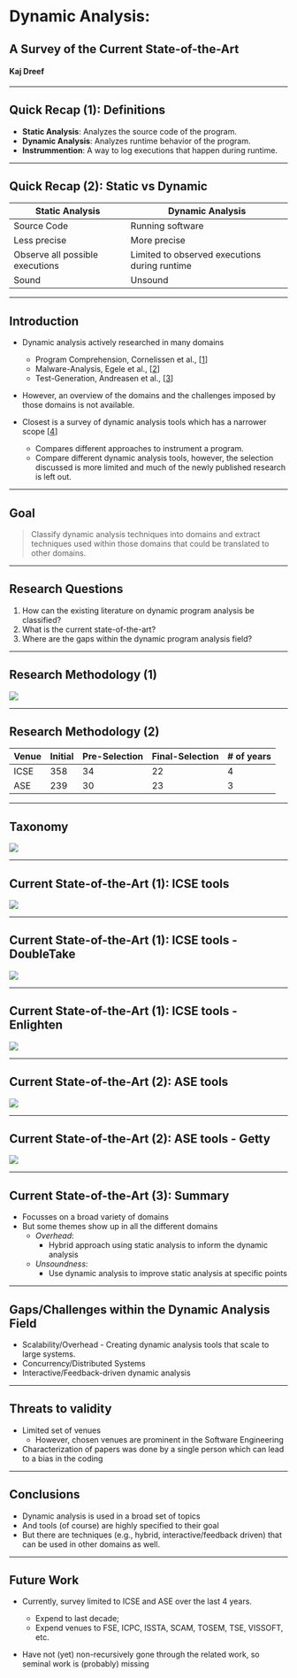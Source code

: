 # Dynamic Analysis: 
## A Survey of the Current State-of-the-Art
#### Kaj Dreef

----

## Quick Recap (1): Definitions

+ **Static Analysis**: Analyzes the source code of the program.
+ **Dynamic Analysis**: Analyzes runtime behavior of the program.
+ **Instrummention**: A way to log executions that happen during runtime.

----

## Quick Recap (2): Static vs Dynamic

| **Static Analysis**             | **Dynamic Analysis**                          |
|---------------------------------|-----------------------------------------------|
| Source Code                     | Running software                              |
| Less precise                    | More precise                                  |
| Observe all possible executions | Limited to observed executions during runtime |
| Sound                           | Unsound                                       |

----

## Introduction

+ Dynamic analysis actively researched in many domains
    + Program Comprehension, Cornelissen et al., [[1](https://www.researchgate.net/profile/Leon_Moonen/publication/224401954_A_Systematic_Survey_of_Program_Comprehension_through_Dynamic_Analysis/links/0912f50a365289ecd7000000.pdf)]
    + Malware-Analysis, Egele et al., [[2](https://sites.cs.ucsb.edu/~chris/research/doc/acmsurvey12_dynamic.pdf)]
    + Test-Generation, Andreasen et al., [[3](http://mp.binaervarianz.de/js_survey_2017.pdf)]

+ However, an overview of the domains and the challenges imposed by those domains is not available.

+ Closest is a survey of dynamic analysis tools which has a narrower scope [[4](https://link.springer.com/chapter/10.1007%2F978-3-319-11933-5_13)]
    + Compares different approaches to instrument a program.
    + Compare different dynamic analysis tools, however, the selection discussed is more limited and much of the newly published research is left out.


----

## Goal

> Classify dynamic analysis techniques into domains and extract techniques used within those domains that could be translated to other domains.

----

## Research Questions

1. How can the existing literature on dynamic program analysis be classified?
2. What is the current state-of-the-art?
3. Where are the gaps within the dynamic program analysis field?


----

## Research Methodology (1)

![](./img/survey_process.png)

----

## Research Methodology (2)

| **Venue** | **Initial** | **Pre-Selection**   | **Final-Selection** | **# of years** |
|-----------|-------------|---------------------|---------------------|----------------|
| ICSE      | 358         |  34                 | 22                  | 4              |
| ASE       | 239         |  30                 | 23                  | 3              |

----

## Taxonomy

![](./img/taxonomy.png)

----

## Current State-of-the-Art (1): ICSE tools

![](./img/tools-icse.png)

----

## Current State-of-the-Art (1): ICSE tools - DoubleTake

![](./img/tools-icse-doubletake.png)

----

## Current State-of-the-Art (1): ICSE tools - Enlighten

![](./img/tools-icse-enlighten.png)

----

## Current State-of-the-Art (2): ASE tools

![](./img/tools-ase.png)<!-- .element height="70%" width="70%" -->

----

## Current State-of-the-Art (2): ASE tools - Getty

![](./img/tools-ase-getty.png)<!-- .element height="70%" width="70%" -->

----

## Current State-of-the-Art (3): Summary

+ Focusses on a broad variety of domains
+ But some themes show up in all the different domains
    + *Overhead*: 
        + Hybrid approach using static analysis to inform the dynamic analysis
    + *Unsoundness*:
        + Use dynamic analysis to improve static analysis at specific points

----

## Gaps/Challenges within the Dynamic Analysis Field

+ Scalability/Overhead - Creating dynamic analysis tools that scale to large systems.
+ Concurrency/Distributed Systems
+ Interactive/Feedback-driven dynamic analysis

----

## Threats to validity

+ Limited set of venues
    + However, chosen venues are prominent in the Software Engineering
+ Characterization of papers was done by a single person which can lead to a bias in the coding


----

## Conclusions

+ Dynamic analysis is used in a broad set of topics
+ And tools (of course) are highly specified to their goal
+ But there are techniques (e.g., hybrid, interactive/feedback driven) that can be used in other domains as well.

----

## Future Work

+ Currently, survey limited to ICSE and ASE over the last 4 years.
    + Expend to last decade;
    + Expend venues to FSE, ICPC, ISSTA, SCAM, TOSEM, TSE, VISSOFT, etc.

+ Have not (yet) non-recursively gone through the related work, so seminal work is (probably) missing